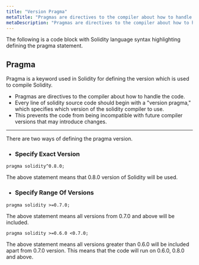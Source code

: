 ```yaml
---
title: "Version Pragma"
metaTitle: "Pragmas are directives to the compiler about how to handle the code"
metaDescription: "Pragmas are directives to the compiler about how to handle the code"
---
```


The following is a code block with Solidity language syntax highlighting defining the pragma statement.

## Pragma

Pragma is a keyword used in Solidity for defining the version which is used to compile Solidity. 
- Pragmas are directives to the compiler about how to handle the code. 
- Every line of solidity source code should begin with a "version pragma," which specifies which version of the solidity compiler to use.
- This prevents the code from being incompatible with future compiler versions that may introduce changes.

---

There are two ways of defining the pragma version.


- ### Specify Exact Version
```solidity
pragma solidity^0.8.0;
```

The above statement means that 0.8.0 version of Solidity will be used.

- ### Specify Range Of Versions

```solidity
pragma solidity >=0.7.0;
```
The above statement means all versions from 0.7.0 and above will be included.


```solidity
pragma solidity >=0.6.0 <0.7.0;
```
The above statement means all versions greater than 0.6.0 will be included apart from 0.7.0 version. This means that the code will run on 0.6.0, 0.8.0 and above.



